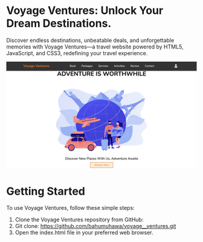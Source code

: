 # Voyage Ventures: Unlock Your Dream Destinations.

Discover endless destinations, unbeatable deals, and unforgettable memories with Voyage Ventures—a travel website powered by HTML5, JavaScript, and CSS3, redefining your travel experience.


  ![Dream Destinations](ventures.png)

# Getting Started 

To use Voyage Ventures, follow these simple steps:
1. Clone the Voyage Ventures repository from GitHub:
2. Git clone: https://github.com/bahumuhawa/voyage__ventures.git
3. Open the index.html file in your preferred web browser.
